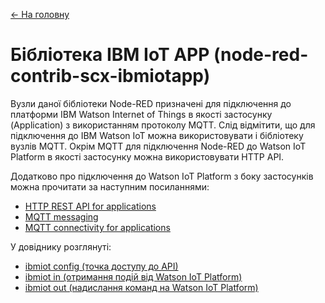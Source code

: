 [<- На головну](../)

# Бібліотека IBM IoT APP (node-red-contrib-scx-ibmiotapp)

Вузли даної бібліотеки Node-RED призначені для підключення до платформи IBM Watson Internet of Things в якості застосунку (Application) з використанням протоколу MQTT. Слід відмітити, що для підключення до IBM Watson IoT можна використовувати і бібліотеку вузлів MQTT. Окрім MQTT для підключення Node-RED до Watson IoT Platform в якості застосунку можна використовувати HTTP API.

Додатково про підключення до Watson IoT Platform з боку застосунків можна прочитати за наступним посиланнями:

- [HTTP REST API for applications](https://console.bluemix.net/docs/services/IoT/applications/api.html#api)
- [MQTT messaging](https://console.bluemix.net/docs/services/IoT/reference/mqtt/index.html#ref-mqtt)
- [MQTT connectivity for applications](https://console.bluemix.net/docs/services/IoT/applications/mqtt.html#mqtt)

У довіднику розглянуті:

- [ibmiot config (точка доступу до API)](ibmiot_config.md)
- [ibmiot in (отримання подій від Watson IoT Platform)](ibmiot_in.md)
- [ibmiot out (надислання команд на Watson IoT Platform)](ibmiot_out.md)


